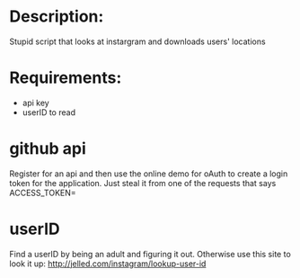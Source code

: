 Description:
===
Stupid script that looks at instargram and downloads users' locations

Requirements:
===
- api key
- userID to read  

github api
===
Register for an api and then use the online demo for oAuth to create
a login token for the application. Just steal it from one of the 
requests that says ACCESS_TOKEN=

userID
===
Find a userID by being an adult and figuring it out. Otherwise use
this site to look it up:
	http://jelled.com/instagram/lookup-user-id
